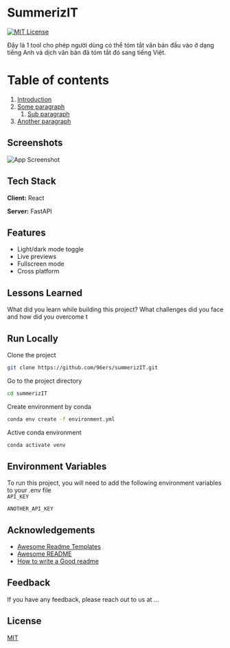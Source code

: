 # SummerizIT

[![MIT License](https://img.shields.io/badge/License-MIT-green.svg)](https://choosealicense.com/licenses/mit/)

Đây là 1 tool cho phép người dùng có thể tóm tắt văn bản đầu vào ở dạng tiếng Anh và dịch văn bản đã tóm tắt đó sang tiếng Việt.

# Table of contents

1. [Introduction](#introduction)
2. [Some paragraph](#paragraph1)
   1. [Sub paragraph](#subparagraph1)
3. [Another paragraph](#paragraph2)

## Screenshots

![App Screenshot](https://lanecdr.org/wp-content/uploads/2019/08/placeholder.png)

## Tech Stack

**Client:** React

**Server:** FastAPI

## Features

- Light/dark mode toggle
- Live previews
- Fullscreen mode
- Cross platform

## Lessons Learned

What did you learn while building this project? What challenges did you face and how did you overcome t

## Run Locally

Clone the project

```bash
git clone https://github.com/96ers/summerizIT.git
```

Go to the project directory

```bash
cd summerizIT
```

Create environment by conda

```bash
conda env create -f environment.yml
```

Active conda environment

```bash
conda activate venv
```

## Environment Variables

To run this project, you will need to add the following environment variables to your .env file  
`API_KEY`

`ANOTHER_API_KEY`

## Acknowledgements

- [Awesome Readme Templates](https://awesomeopensource.com/project/elangosundar/awesome-README-templates)
- [Awesome README](https://github.com/matiassingers/awesome-readme)
- [How to write a Good readme](https://bulldogjob.com/news/449-how-to-write-a-good-readme-for-your-github-project)

## Feedback

If you have any feedback, please reach out to us at ...

## License

[MIT](https://choosealicense.com/licenses/mit/)
